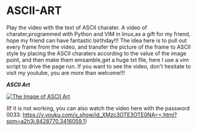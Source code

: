 # ASCII-ART
Play the video with the text of ASCII charater. A video of charater,programmed with Python and VIM in linux,as a gift for my friend, hope my friend can have fantastic birthday!!!
The idea here is to pull out every frame from the video, and transfer the picture of the frame to ASCII style by placing the ASCII charaters according to the value of the image point, and then make them emsamble,get a huge txt file, here I use a vim script to drive the page run.
If you want to see the video, don't hesitate to visit my youtube, you are more than welcome!!!  

***ASCII Art***      

[![The Image of ASCII Art](https://github.com/kyle662606957/ASCII-ART/blob/master/HappyBirthday.PNG)](https://youtu.be/MyooD22ynJY)

(If it is not working, you can also watch the video here with the password 0033: 
https://v.youku.com/v_show/id_XMzc3OTE3OTE0NA==.html?spm=a2h3j.8428770.3416059.1)

